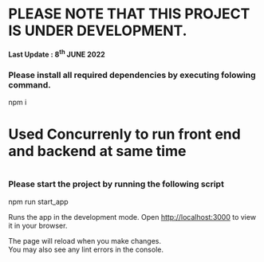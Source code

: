 # PLEASE NOTE THAT THIS PROJECT IS UNDER DEVELOPMENT.

<b>Last Update : 8<sup>th</sup> JUNE 2022</b>

### Please install all required dependencies by executing folowing command.

npm i

<h1>Used Concurrenly to run front end and backend at same time<h1>

### Please start the project by running the following script

npm run start_app

Runs the app in the development mode.
Open [http://localhost:3000](http://localhost:3000) to view it in your browser.

The page will reload when you make changes.\
You may also see any lint errors in the console.

